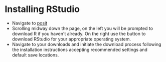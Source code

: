# Installing RStudio

* Navigate to [posit](https://posit.co/download/rstudio-desktop/)
* Scrolling midway down the page, on the left you will be prompted to download R if you haven't already. On the right use the button to download RStudio for your appropriate operating system. 
* Navigate to your downloads and initiate the download process following the installation 
instructions accepting recommended settings and default save locations.


